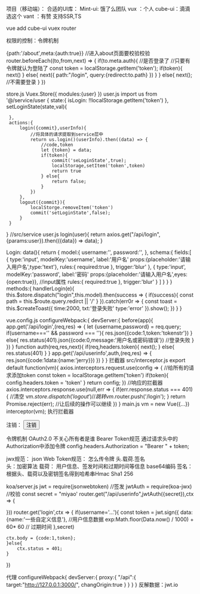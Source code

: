 项目（移动端）：
合适的UI库：
 Mint-ui: 饿了么团队
 vux    ：个人
 cube-ui：滴滴  选这个
 vant   ：有赞   支持SSR,TS

 vue add cube-ui vuex router

 权限的控制：令牌机制

 {path:'/about',meta:{auth:true}}  //进入about页面要校验校验
 router.beforeEach((to,from,next) => {
     if(to.meta.auth){
         //是否登录了
         //只要有令牌就认为登陆了
         const token = localStorage.getItem('token');
         if(token){
             next()
         }
         else{
             next({
                 path:"/login",
                 query:{redirect:to.path}
             })
         }
     } else{
         next();  //不需要登录
     }
 })

 store.js
 Vuex.Store({
     modules:{user}
 })
 user.js
 import us from '@/service/user
 {
     state:{
         isLogin: !!localStorage.getItem('token')
     },
     setLoginState(state,val){

     },
     actions:{
         login({commit},userInfo){
             //将具体的请求提取到service层中
             return us.login()(userInfo).then((data) => {
                 //code,token
                 let {token} = data;
                 if(token){
                     commit('seLoginState',true);
                     localStorage,setItem('token',token)
                     return true
                 } else{
                     return false;
                 }
             })
         },
         logout({commit}){
             localStorge.removeItem('token')
             commit('setLoginState',false);
         }
     }
 }
 //src/service
 user.js
    login(user){
        return axios.get("/api/login",{params:user}).then(({data}) => data);
    }

Login:
<cube-form :model :schema>
data(){
    return {
        model:{
            username:'',
            password:'',
        },
        schema:{
            fields:[
                {
                    type:'input',
                    modelKey:'username',
                    label:'用户名'
                    props:{placeholder:'请输入用户名',type:'text'},
                    rules:{
                        required:true
                    },
                    trigger:'blur'
                },
                {
                    type:'input',
                    modelKey:'password',
                    label:'密码'
                    props:{placeholder:'请输入用户名',eyes:{open:true}},  //input属性
                    rules:{
                        required:true
                    },
                    trigger:'blur'
                }
            ]
        }
    }
}
methods:{
    handlerLogin(e){
        this.$store.dispatch("login",this.model).then(success => {
            if(success){
                const path = this.$route.query.redirct || '/'
            }
        }).catch(err0r => {
            const toast = this.$createToast({
                time:2000,
                txt:'登录失败'
                type:'error'
            }).show();
        })
    }
}

vue.config.js
configureWebpack:{
    devServer:{
        before(app){
            app.get('/api/login',(req,res) => {
                let {username,password} = req.query;
                if(username==='' && password === ''){
                    res.json({code:1,token:'tokenstr'})
                } else{
                    res.status(401).json({code:0,message:'用户名或密码错误'}) //登录失败
                }
            })
        }
        function auth(req,res,next){
            if(req,headers.token){
                next();
            } else{
                res.status(401)
            }
        }
        app.get('/api/userinfo',auth,(req,res) => {
            res.json({code:1data:{name:'jerry}})
        })
    }
}
拦截器 
src/interceptor.js
export default function(vm){
    axios.interceptors.request.use(config => {
        //给所有的请求添加token
        const token = localStorage.getItem('token')
        if(token){
            config.headers.token = 'token'
        }
        return config;
    })
    //响应的拦截器
    axios.interceptors.response.use(null,err => {
        if(err.response.status === 401){
            //清空
            vm.$store.dispatch('logout')
            //跳转
            vm.$router.push('/login');
        }
        return Promise.reject(err);  //让后续的操作可以继续
    })
}
main.js
vm = new Vue({...})
interceptor(vm);  执行拦截器

注销：
<button v-if="$store.state.user.isLogin">注销</button>

令牌机制
OAuth2.0
不关心所有者是谁
Bearer Token规范
通过请求头中的Authorization中添加令牌
config.headers.Authorization = "Bearer " + token;

jwx规范： json Web Token规范： 怎么传令牌
头.载荷.签名   
头：加密算法
载荷： 用户信息、签发时间和过期时间等信息 base64编码
签名：根据头、载荷以及密钥签名得到哈希串Hmac Sha1 256

koa/server.js
jwt = require(jsonwebtoken)  //签发
jwtAuth = require(koa-jwx)  //校验
const secret  = "miyao'
router.get("/api/userinfo",jwtAuth({secret}),ctx => {

}))
router.get('login',ctx => {
    if(username='...'){
        const token = jwt.sign({
            data:{name:'一些自定义信息'},  //用户信息数据
            exp:Math.floor(Data.now() / 1000) + 60* 60 // 过期时间
        },secret)
        
    ctx.body = {code:1,token};
    }else{
        ctx.status = 401;
    }
})

代理
configureWebpack{
    devServer:{
        proxy:{
            "/api":{
                target:"http://127.0.0.1:3000/",
                changOrigin:true
            }
        }
    }
}
反解数据：jwt.io
